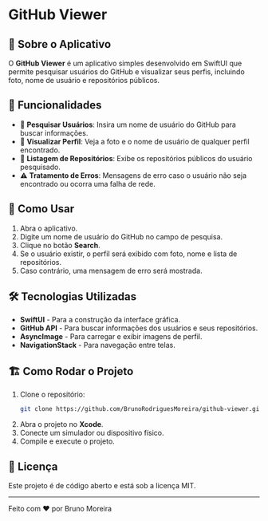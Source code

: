 # GitHub Viewer

## 📌 Sobre o Aplicativo
O **GitHub Viewer** é um aplicativo simples desenvolvido em SwiftUI que permite pesquisar usuários do GitHub e visualizar seus perfis, incluindo foto, nome de usuário e repositórios públicos.

## 🚀 Funcionalidades
- 🔎 **Pesquisar Usuários**: Insira um nome de usuário do GitHub para buscar informações.
- 👤 **Visualizar Perfil**: Veja a foto e o nome de usuário de qualquer perfil encontrado.
- 📂 **Listagem de Repositórios**: Exibe os repositórios públicos do usuário pesquisado.
- ⚠️ **Tratamento de Erros**: Mensagens de erro caso o usuário não seja encontrado ou ocorra uma falha de rede.

## 📱 Como Usar
1. Abra o aplicativo.
2. Digite um nome de usuário do GitHub no campo de pesquisa.
3. Clique no botão **Search**.
4. Se o usuário existir, o perfil será exibido com foto, nome e lista de repositórios.
5. Caso contrário, uma mensagem de erro será mostrada.

## 🛠️ Tecnologias Utilizadas
- **SwiftUI** - Para a construção da interface gráfica.
- **GitHub API** - Para buscar informações dos usuários e seus repositórios.
- **AsyncImage** - Para carregar e exibir imagens de perfil.
- **NavigationStack** - Para navegação entre telas.

## 🏗️ Como Rodar o Projeto
1. Clone o repositório:
   ```sh
   git clone https://github.com/BrunoRodriguesMoreira/github-viewer.git
   ```
2. Abra o projeto no **Xcode**.
3. Conecte um simulador ou dispositivo físico.
4. Compile e execute o projeto.

## 📜 Licença
Este projeto é de código aberto e está sob a licença MIT.

---

Feito com ❤️ por Bruno Moreira

